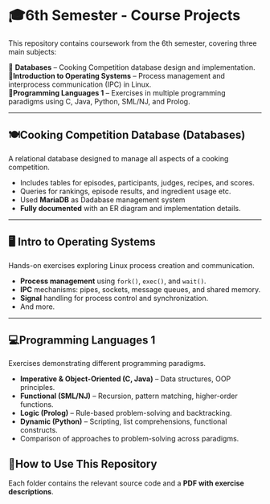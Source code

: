# 🎓6th Semester - Course Projects  

This repository contains coursework from the 6th semester, covering three main subjects:  

📌 **Databases** – Cooking Competition database design and implementation.  
📌**Introduction to Operating Systems** – Process management and interprocess communication (IPC) in Linux.  
📌**Programming Languages 1** – Exercises in multiple programming paradigms using C, Java, Python, SML/NJ, and Prolog.  

---
## 🍽Cooking Competition Database (Databases)  
A relational database designed to manage all aspects of a cooking competition.  

- Includes tables for episodes, participants, judges, recipes, and scores.  
- Queries for rankings, episode results, and ingredient usage etc. 
- Used **MariaDB** as Dadabase management system
- **Fully documented** with an ER diagram and implementation details.  

---
## 🖥 Intro to Operating Systems  
Hands-on exercises exploring Linux process creation and communication.  

- **Process management** using `fork()`, `exec()`, and `wait()`.  
- **IPC** mechanisms: pipes, sockets, message queues, and shared memory.  
- **Signal** handling for process control and synchronization.  
- And more.

--- 
## 💻Programming Languages 1  
Exercises demonstrating different programming paradigms.  

- **Imperative & Object-Oriented (C, Java)** – Data structures, OOP principles.  
- **Functional (SML/NJ)** – Recursion, pattern matching, higher-order functions.  
- **Logic (Prolog)** – Rule-based problem-solving and backtracking.  
- **Dynamic (Python)** – Scripting, list comprehensions, functional constructs.  
- Comparison of approaches to problem-solving across paradigms.  

## 📂How to Use This Repository  
Each folder contains the relevant source code and a **PDF with exercise descriptions**.
